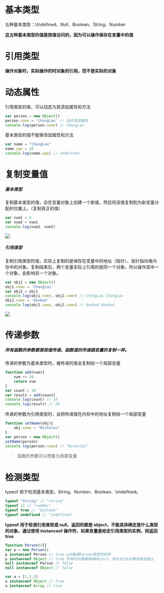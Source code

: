 # 基本类型

五种基本类型：Undefined、Null、Boolean、String、Number

**这五种基本类型的值是按值访问的，因为可以操作保存在变量中的值**

# 引用类型

**操作对象时，实际操作的时对象的引用，而不是实际的对象**

# 动态属性

引用类型的值，可以动态为其添加属性和方法

```JavaScript
var person = new Object()
person.name = 'ChangLau' // 动态添加属性
console.log(person.name) // ChangLau
```

基本类型的值不能够添加属性和方法

```JavaScript
var name = "ChangLau"
name.age = 26
console.log(name.age) // undefined
```

# 复制变量值

##### 基本类型

复制基本类型的值，会在变量对象上创建一个新值，然后将该值复制到为新变量分配的位置上。（复制真正的值）

```JavaScript
var num1 = 5
var num2 = num1
console.log(num1, num2)
```

![](https://changlau.oss-cn-beijing.aliyuncs.com/%E5%A4%8D%E5%88%B6%E5%9F%BA%E6%9C%AC%E7%B1%BB%E5%9E%8B%E5%80%BC%20.png)

##### 引用类型

复制引用类型的值，实际上复制的是保存在变量中的地址（指针），指针指向堆内存中的对象。复制结束后，两个变量实际上引用的是同一个对象，所以操作其中一个对象，会影响另一个对象。

```JavaScript
var obj1 = new Object()
obj1.name = 'ChangLau'
var obj2 = obj1
console.log(obj1.name, obj2.name) // ChangLau ChangLau
obj2.name = 'Donbad'
console.log(obj1.name, obj2.name) // Donbad Donbad
```

![](https://changlau.oss-cn-beijing.aliyuncs.com/%E5%BC%95%E7%94%A8%E7%B1%BB%E5%9E%8B%E5%80%BC%E5%A4%8D%E5%88%B6.png)

# 传递参数

##### 所有函数的参数都是按值传递，函数值的传递跟变量的复制一样。

传递的参数为基本类型时，被传递的值会复制给一个局部变量

```JavaScript
function add(num){
    num += 10
    return num
}
var count = 10
var result = add(count)
console.log(count) // 10
console.log(result) // 20
```

传递的参数为引用类型时，会把传递值在内存中的地址复制给一个局部变量

```JavaScript
function setName(obj){
    obj.name = "Nicholas"
}
var person = new Object()
setName(person)
console.log(person.name) // "Nicholas"
```

> 函数的参数可以想象为局部变量

# 检测类型

typeof 用于检测基本类型，String、Number、Boolean、Undefined。

```JavaScript
typeof "String" // "string"
typeof 12 // "number"
typeof true // "boolean"
typeof undefined // "undefined"
```

**typeof 用于检测引用类型或 null，返回的都是 object，不能具体确定是什么类型的对象，通过使用 instanceof 操作符，如果变量是给定引用类型的实例，则返回 true**

```JavaScript
function Person(){}
var p = new Person()
p instanceof Person // true p对象是Person类型的实例
p instanceof Object // true 所有的对象都继承Object，所以位于p对象的原型链上
null instanceof Person // false
null instanceof Object // false

var a = [1,2,3]
a instanceof Object // true
a instanceof Array // true
```
